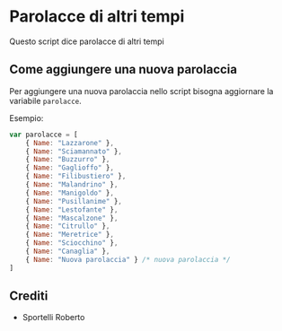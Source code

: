 # Parolacce di altri tempi

Questo script dice parolacce di altri tempi

## Come aggiungere una nuova parolaccia

Per aggiungere una nuova parolaccia nello script bisogna aggiornare la variabile `parolacce`.

Esempio:

```javascript
var parolacce = [
	{ Name: "Lazzarone" },
	{ Name: "Sciamannato" },
	{ Name: "Buzzurro" },
	{ Name: "Gaglioffo" },
	{ Name: "Filibustiero" },
	{ Name: "Malandrino" },
	{ Name: "Manigoldo" },
	{ Name: "Pusillanime" },
	{ Name: "Lestofante" },
	{ Name: "Mascalzone" },
	{ Name: "Citrullo" },
	{ Name: "Meretrice" },
	{ Name: "Sciocchino" },
	{ Name: "Canaglia" },
	{ Name: "Nuova parolaccia" } /* nuova parolaccia */
]
```

## Crediti

- Sportelli Roberto
